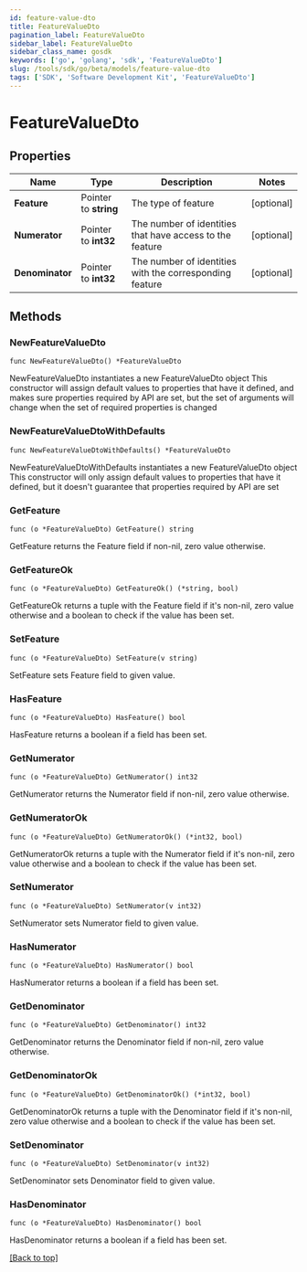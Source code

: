 ```yaml
---
id: feature-value-dto
title: FeatureValueDto
pagination_label: FeatureValueDto
sidebar_label: FeatureValueDto
sidebar_class_name: gosdk
keywords: ['go', 'golang', 'sdk', 'FeatureValueDto'] 
slug: /tools/sdk/go/beta/models/feature-value-dto
tags: ['SDK', 'Software Development Kit', 'FeatureValueDto']
---
```


# FeatureValueDto

## Properties

Name | Type | Description | Notes
------------ | ------------- | ------------- | -------------
**Feature** | Pointer to **string** | The type of feature | [optional] 
**Numerator** | Pointer to **int32** | The number of identities that have access to the feature | [optional] 
**Denominator** | Pointer to **int32** | The number of identities with the corresponding feature | [optional] 

## Methods

### NewFeatureValueDto

`func NewFeatureValueDto() *FeatureValueDto`

NewFeatureValueDto instantiates a new FeatureValueDto object
This constructor will assign default values to properties that have it defined,
and makes sure properties required by API are set, but the set of arguments
will change when the set of required properties is changed

### NewFeatureValueDtoWithDefaults

`func NewFeatureValueDtoWithDefaults() *FeatureValueDto`

NewFeatureValueDtoWithDefaults instantiates a new FeatureValueDto object
This constructor will only assign default values to properties that have it defined,
but it doesn't guarantee that properties required by API are set

### GetFeature

`func (o *FeatureValueDto) GetFeature() string`

GetFeature returns the Feature field if non-nil, zero value otherwise.

### GetFeatureOk

`func (o *FeatureValueDto) GetFeatureOk() (*string, bool)`

GetFeatureOk returns a tuple with the Feature field if it's non-nil, zero value otherwise
and a boolean to check if the value has been set.

### SetFeature

`func (o *FeatureValueDto) SetFeature(v string)`

SetFeature sets Feature field to given value.

### HasFeature

`func (o *FeatureValueDto) HasFeature() bool`

HasFeature returns a boolean if a field has been set.

### GetNumerator

`func (o *FeatureValueDto) GetNumerator() int32`

GetNumerator returns the Numerator field if non-nil, zero value otherwise.

### GetNumeratorOk

`func (o *FeatureValueDto) GetNumeratorOk() (*int32, bool)`

GetNumeratorOk returns a tuple with the Numerator field if it's non-nil, zero value otherwise
and a boolean to check if the value has been set.

### SetNumerator

`func (o *FeatureValueDto) SetNumerator(v int32)`

SetNumerator sets Numerator field to given value.

### HasNumerator

`func (o *FeatureValueDto) HasNumerator() bool`

HasNumerator returns a boolean if a field has been set.

### GetDenominator

`func (o *FeatureValueDto) GetDenominator() int32`

GetDenominator returns the Denominator field if non-nil, zero value otherwise.

### GetDenominatorOk

`func (o *FeatureValueDto) GetDenominatorOk() (*int32, bool)`

GetDenominatorOk returns a tuple with the Denominator field if it's non-nil, zero value otherwise
and a boolean to check if the value has been set.

### SetDenominator

`func (o *FeatureValueDto) SetDenominator(v int32)`

SetDenominator sets Denominator field to given value.

### HasDenominator

`func (o *FeatureValueDto) HasDenominator() bool`

HasDenominator returns a boolean if a field has been set.


[[Back to top]](#) 


